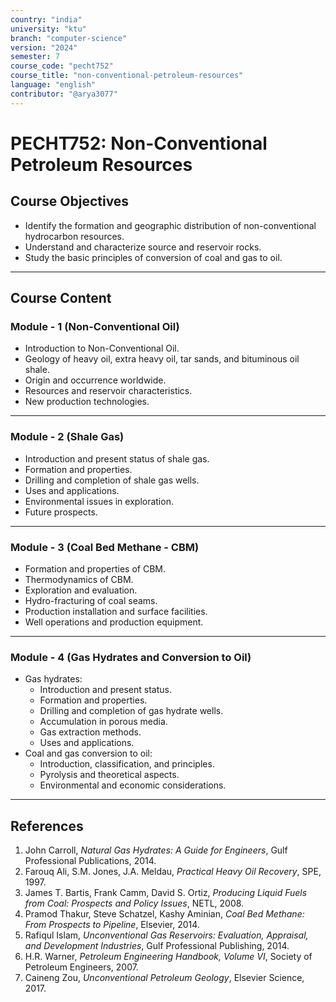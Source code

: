 ```yaml
---
country: "india"
university: "ktu"
branch: "computer-science"
version: "2024"
semester: 7
course_code: "pecht752"
course_title: "non-conventional-petroleum-resources"
language: "english"
contributor: "@arya3077"
---
```


# PECHT752: Non-Conventional Petroleum Resources

## Course Objectives
* Identify the formation and geographic distribution of non-conventional hydrocarbon resources.  
* Understand and characterize source and reservoir rocks.  
* Study the basic principles of conversion of coal and gas to oil.  
 
---
## Course Content

### Module - 1 (Non-Conventional Oil)
* Introduction to Non-Conventional Oil.  
* Geology of heavy oil, extra heavy oil, tar sands, and bituminous oil shale.  
* Origin and occurrence worldwide.  
* Resources and reservoir characteristics.  
* New production technologies.  
---
### Module - 2 (Shale Gas)
* Introduction and present status of shale gas.  
* Formation and properties.  
* Drilling and completion of shale gas wells.  
* Uses and applications.  
* Environmental issues in exploration.  
* Future prospects.  
---
### Module - 3 (Coal Bed Methane - CBM)
* Formation and properties of CBM.  
* Thermodynamics of CBM.  
* Exploration and evaluation.  
* Hydro-fracturing of coal seams.  
* Production installation and surface facilities.  
* Well operations and production equipment.  
---
### Module - 4 (Gas Hydrates and Conversion to Oil)
* Gas hydrates:
  - Introduction and present status.  
  - Formation and properties.  
  - Drilling and completion of gas hydrate wells.  
  - Accumulation in porous media.  
  - Gas extraction methods.  
  - Uses and applications.  
* Coal and gas conversion to oil:
  - Introduction, classification, and principles.  
  - Pyrolysis and theoretical aspects.  
  - Environmental and economic considerations.  
---
## References
1. John Carroll, *Natural Gas Hydrates: A Guide for Engineers*, Gulf Professional Publications, 2014.  
2. Farouq Ali, S.M. Jones, J.A. Meldau, *Practical Heavy Oil Recovery*, SPE, 1997.  
3. James T. Bartis, Frank Camm, David S. Ortiz, *Producing Liquid Fuels from Coal: Prospects and Policy Issues*, NETL, 2008.  
4. Pramod Thakur, Steve Schatzel, Kashy Aminian, *Coal Bed Methane: From Prospects to Pipeline*, Elsevier, 2014.  
5. Rafiqul Islam, *Unconventional Gas Reservoirs: Evaluation, Appraisal, and Development Industries*, Gulf Professional Publishing, 2014.  
6. H.R. Warner, *Petroleum Engineering Handbook, Volume VI*, Society of Petroleum Engineers, 2007.  
7. Caineng Zou, *Unconventional Petroleum Geology*, Elsevier Science, 2017.  
